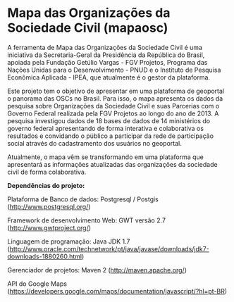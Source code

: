 # Mapa das Organizações da Sociedade Civil (mapaosc)

A ferramenta de Mapa das Organizações da Sociedade Civil é uma iniciativa da Secretaria-Geral da Presidência da República do Brasil, apoiada pela Fundação Getúlio Vargas - FGV Projetos, Programa das Nações Unidas para o Desenvolvimento - PNUD e o Instituto de Pesquisa Econômica Aplicada - IPEA, que atualmente é o gestor da plataforma.

Este projeto tem o objetivo de apresentar em uma plataforma de geoportal o panorama das OSCs no Brasil. Para isso, o mapa apresenta os dados da pesquisa sobre Organizações da Sociedade Civil e suas Parcerias com o Governo Federal realizada pela FGV Projetos ao longo do ano de 2013. A pesquisa investigou dados de 18 bases de dados de 14 ministérios do governo federal apresentando de forma interativa e colaborativa os resultados e convidando o público a participar da rede de participação social através do cadastramento dos usuários no geoportal. 

Atualmente, o mapa vêm se transformando em uma plataforma que apresentará as informações atualizadas das organizações da sociedade civil de forma colaborativa.

**Dependências do projeto:**

Plataforma de Banco de dados: Postgresql / Postgis (http://www.postgresql.org/) 

Framework de desenvolvimento Web: GWT versão 2.7 (http://www.gwtproject.org/) 

Linguagem de programação: Java JDK 1.7 (http://www.oracle.com/technetwork/pt/java/javase/downloads/jdk7-downloads-1880260.html)

Gerenciador de projetos: Maven 2 (http://maven.apache.org/)

API do Google Maps (https://developers.google.com/maps/documentation/javascript/?hl=pt-BR)
